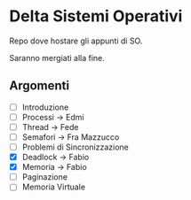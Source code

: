 # Delta Sistemi Operativi

Repo dove hostare gli appunti di SO.

Saranno mergiati alla fine.

## Argomenti

- [ ] Introduzione
- [ ] Processi -> Edmi
- [ ] Thread -> Fede
- [ ] Semafori -> Fra Mazzucco
- [ ] Problemi di Sincronizzazione
- [x] Deadlock -> Fabio
- [x] Memoria -> Fabio
- [ ] Paginazione
- [ ] Memoria Virtuale